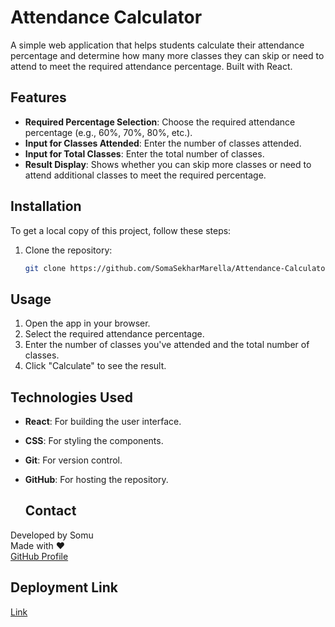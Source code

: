 # Attendance Calculator

A simple web application that helps students calculate their attendance percentage and determine how many more classes they can skip or need to attend to meet the required attendance percentage. Built with React.

## Features

- **Required Percentage Selection**: Choose the required attendance percentage (e.g., 60%, 70%, 80%, etc.).
- **Input for Classes Attended**: Enter the number of classes attended.
- **Input for Total Classes**: Enter the total number of classes.
- **Result Display**: Shows whether you can skip more classes or need to attend additional classes to meet the required percentage.

## Installation

To get a local copy of this project, follow these steps:

1. Clone the repository:

   ```bash
   git clone https://github.com/SomaSekharMarella/Attendance-Calculator.git

## Usage
1. Open the app in your browser.
2. Select the required attendance percentage.
3. Enter the number of classes you've attended and the total number of classes.
4. Click "Calculate" to see the result.

## Technologies Used
- **React**: For building the user interface.
- **CSS**: For styling the components.
- **Git**: For version control.
- **GitHub**: For hosting the repository.

  ## Contact
Developed by Somu  
Made with ❤️  
[GitHub Profile](https://github.com/SomaSekharMarella)

## Deployment Link
[Link](https://somu-attendance-calculator.vercel.app/)
